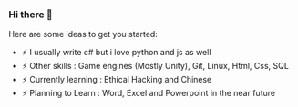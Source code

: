### Hi there 👋

<!--
**dedeogluhu/dedeogluhu** is a ✨ _special_ ✨ repository because its `README.md` (this file) appears on your GitHub profile.-->

Here are some ideas to get you started:

- ⚡ I usually write c# but i love python and js as well
- ⚡ Other skills : Game engines (Mostly Unity), Git, Linux, Html, Css, SQL
- ⚡ Currently learning : Ethical Hacking and Chinese
- ⚡ Planning to Learn : Word, Excel and Powerpoint in the near future
